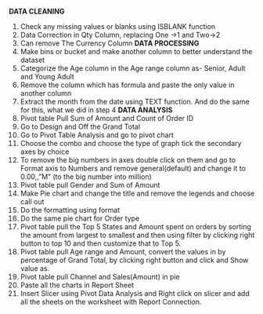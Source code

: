 **DATA CLEANING**
1)	Check any missing values or blanks using ISBLANK function
2)	Data Correction in Qty Column, replacing One ->1 and Two->2
3)	Can remove The Currency Column
**DATA PROCESSING**
1)	Make bins or bucket and make another column to better understand the dataset
2)	Categorize the Age column in the Age range column as- Senior, Adult and Young Adult
3)	Remove the column which has formula and paste the only value in another column
4)	Extract the month from the date using TEXT function. And do the same for this, what we did in step 4
**DATA ANALYSIS** 
1)	Pivot table Pull Sum of Amount and Count of Order ID
2)	Go to Design and Off the Grand Total
3)	Go to Pivot Table Analysis and go to pivot chart
4)	Choose the combo and choose the type of graph tick the secondary axes by choice
5)	To remove the big numbers in axes double click on them and go to Format axis to Numbers and remove general(default) and change it to 0.00,,”M” (to the big number into million)
6)	Pivot table pull Gender and Sum of Amount
7)	Make Pie chart and change the title and remove the legends and choose call out 
8)	Do the formatting using format
9)	Do the same pie chart for Order type
10)	Pivot table pull the Top 5 States and Amount spent on orders by sorting the amount from largest to smallest and then using filter by clicking right button to top 10 and then customize that to Top 5.
11)	Pivot table pull Age range and Amount, convert the values in by percentage of Grand Total, by clicking right button and click and Show value as.
12)	Pivot table pull Channel and Sales(Amount) in pie
13)	Paste all the charts in Report Sheet
14)	Insert Slicer using Pivot Data Analysis and Right click on slicer and add all the sheets on the worksheet with Report Connection.
